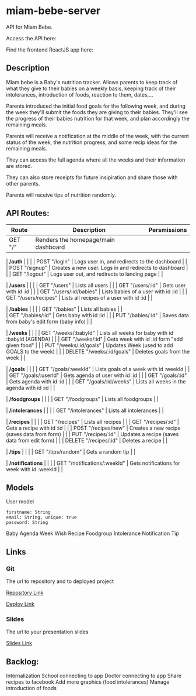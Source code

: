 # miam-bebe-server

API for Miam Bebe. 

Access the API here: 

Find the frontend ReactJS app here: 

## Description

Miam bebe is a Baby's nutrition tracker. Allows parents to keep track of what they give to their babies on a weekly basis, keeping track of their intolerances, introduction of foods, reaction to them, dates,...

Parents introduced the initial food goals for the following week, and during the week they'll submit the foods they are giving to their babies. They'll see the progress of their babies nutrition for that week, and plan accordingly the remaining meals. 

Parents will receive a notification at the middle of the week, with the current status of the week, the nutrition progress, and some recip ideas for the remaining meals.

They can access the full agenda where all the weeks and their information are stored. 

They can also store receipts for future insipiration and share those with other parents. 

Parents will receive tips of nutrition randomly.



## API Routes:

| Route                            | Description                                            | Persmissions   |
| -------------------------------- | ------------------------------------------------------ | -------------- |
| GET "/"                          | Renders the homepage/main dashboard                    |                |

| **/auth**                        |                                                        |                |
| POST "/login"                    | Logs user in, and redirects to the dashboard           |                |
| POST "/signup"                   | Creates a new user. Logs in and redirects to dashboard |                |
| GET "/logout"                    | Logs user out, and redirects to landing page           |                |

| **/users**                       |                                                        |                |
| GET "/users"                     | Lists all users                                        |                |
| GET "/users/:id"                 | Gets user with id :id                                  |                |
| GET "/users/:id/babies"          | Lists babies of a user with id :id                     |                |
| GET "/users/recipes"             | Lists all recipes of a user with id :id                |                |

| **/babies**                      |                                                        |                |
| GET "/babies"                    | Lists all babies                                       |                |   
| GET "/babies/:id"                | Gets baby with id :id                                  |                |
| PUT "/babies/:id"                | Saves data from baby's edit form (baby info)           |                |

| **/weeks**                       |                                                        |                |
| GET "/weeks/:babyId"             | Lists all weeks for baby with id :babyId (AGENDA)      |                |
| GET "/weeks/:id"                 | Gets week with id :id form "add given food"            |                |
| PUT "/weeks/:id/goals"           | Updates Week (used to add GOALS to the week)           |                |
| DELETE "/weeks/:id/goals"        | Deletes goals from the week                            |                |

| **/goals**                       |                                                        |                |
| GET "/goals/:weekId"             | Lists goals of a week with id :weekId                  |                |
| GET "/goals/:userId"             | Gets agenda of user with id :id                        |                |
| GET "/goals/:id"                 | Gets agenda with id :id                                |                |
| GET "/goals/:id/weeks"           | Lists all weeks in the agenda with id :id              |                |

| **/foodgroups**                  |                                                        |                |
| GET "/foodgroups"                | Lists all foodgroups                                   |                |

| **/intolerances**                |                                                        |                |
| GET "/intolerances"              | Lists all intolerances                                 |                |

| **/recipes**                     |                                                        |                |
| GET "/recipes"                   | Lists all recipes                                      |                |
| GET "/recipes/:id"               | Gets a recipe with id :id                              |                |
| POST "/recipes/new"              | Creates a new recipe (saves data from form)            |                |
| PUT "/recipes/:id"               | Updates a recipe (saves data from edit form)           |                |
| DELETE "/recipes/:id"            | Deletes a recipe                                       |                |

| **/tips**                        |                                                        |                |
| GET "/tips/random"               | Gets a random tip                                      |                |

| **/notifications**               |                                                        |                |
| GET "/notifications/:weekId"     | Gets notifications for week with id :weekId            |                |



## Models

User model

```
firstname: String
email: String, unique: true
password: String
```

Baby
Agenda
Week
Wish
Recipe
Foodgroup
Intolerance
Notification
Tip



## Links

### Git

The url to repository and to deployed project

[Repository Link](http://github.com)

[Deploy Link](http://heroku.com)

### Slides

The url to your presentation slides

[Slides Link](http://slides.com)


## Backlog:

Internalization
School connecting to app
Doctor connecting to app 
Share recipes to facebook
Add more graphics (food intolerances)
Manage introduction of foods